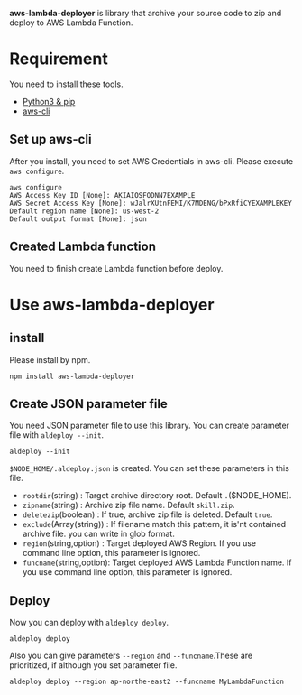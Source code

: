 **aws-lambda-deployer** is library that archive your source code to zip and deploy to AWS Lambda Function.

# Requirement
You need to install these tools.

- [Python3 & pip](https://www.python.org/downloads/)
- [aws-cli](https://docs.aws.amazon.com/ja_jp/streams/latest/dev/kinesis-tutorial-cli-installation.html)

## Set up aws-cli
After you install, you need to set AWS Credentials in aws-cli. Please execute `aws configure`.

```
aws configure
AWS Access Key ID [None]: AKIAIOSFODNN7EXAMPLE
AWS Secret Access Key [None]: wJalrXUtnFEMI/K7MDENG/bPxRfiCYEXAMPLEKEY
Default region name [None]: us-west-2
Default output format [None]: json
```

## Created Lambda function
You need to finish create Lambda function before deploy.

# Use aws-lambda-deployer
## install
Please install by npm.

```
npm install aws-lambda-deployer
```

## Create JSON parameter file
You need JSON parameter file to use this library. You can create parameter file with `aldeploy --init`.

```
aldeploy --init
```

`$NODE_HOME/.aldeploy.json` is created. You can set these parameters in this file.

- `rootdir`(string) : Target archive directory root. Default `.`($NODE_HOME).
- `zipname`(string) : Archive zip file name. Default `skill.zip`.
- `deletezip`(boolean) : If true, archive zip file is deleted. Default `true`.
- `exclude`(Array(string)) : If filename match this pattern, it is'nt contained archive file. you can write in glob format.
- `region`(string,option) : Target deployed AWS Region. If you use command line option, this parameter is ignored.
- `funcname`(string,option): Target deployed AWS Lambda Function name. If you use command line option, this parameter is ignored.

## Deploy
Now you can deploy with `aldeploy deploy`.

```
aldeploy deploy
```

Also you can give parameters `--region` and `--funcname`.These are prioritized, if although you set parameter file.

```
aldeploy deploy --region ap-northe-east2 --funcname MyLambdaFunction
```
